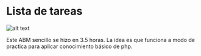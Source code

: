 # Lista de tareas

![alt text](https://i.imgur.com/LI6bTlq.png)

Este ABM sencillo se hizo en 3.5 horas. La idea es que funciona a modo de practica para aplicar conocimiento básico de php.
